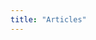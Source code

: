 ```yaml
---
title: "Articles"
---
```

 
 <script setup>
  import Hero from './components/Hero.vue'
  import ArticleCard from './components/ArticleCard.vue'

  import data from './data.json' 
</script>

<div v-for="(article, index) in data" :key="index">
  <ArticleCard :title="article.title" :excerpt="article.excerpt" :image="article.image" :author="article.Author" :href="article.path" :date="article.Updated" />
</div>
